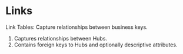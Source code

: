 # Links

Link Tables: Capture relationships between business keys.

1. Captures relationships between Hubs.
2. Contains foreign keys to Hubs and optionally descriptive attributes.
